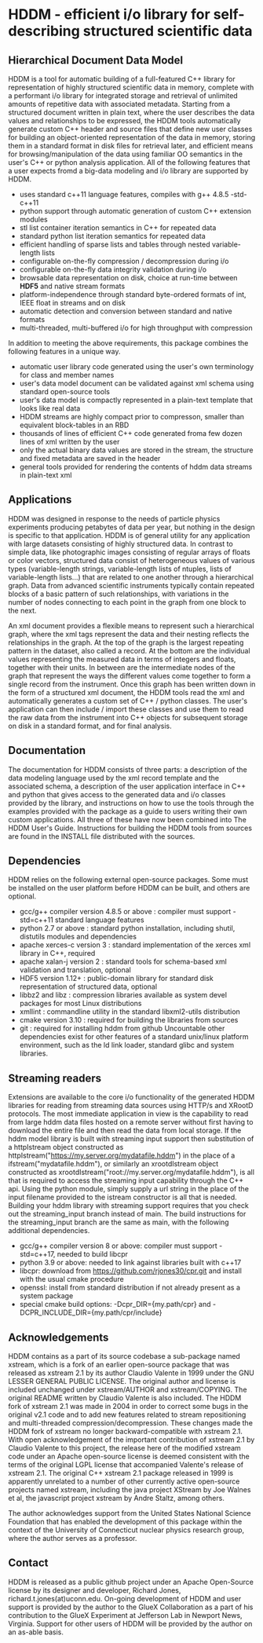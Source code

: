 # HDDM - efficient i/o library for self-describing structured scientific data
## Hierarchical Document Data Model

HDDM is a tool for automatic building of a full-featured C++ library for representation of highly structured scientific data in memory, complete with a performant i/o library for integrated storage and retrieval of unlimited amounts of repetitive data with associated metadata. Starting from a structured document written in plain text, where the user describes the data values and relationships to be expressed, the HDDM tools automatically generate custom C++ header and source files that define new user classes for building an object-oriented representation of the data in memory, storing them in a standard format in disk files for retrieval later, and efficient means for browsing/manipulation of the data using familiar OO semantics in the user's C++ or python analysis application. All of the following features that a user expects fromd a big-data modeling and i/o library are supported by HDDM.

- uses standard c++11 language features, compiles with g++ 4.8.5 -std-c++11
- python support through automatic generation of custom C++ extension modules
- stl list container iteration semantics in C++ for repeated data
- standard python list iteration semantics for repeated data
- efficient handling of sparse lists and tables through nested variable-length lists
- configurable on-the-fly compression / decompression during i/o
- configurable on-the-fly data integrity validation during i/o
- browsable data representation on disk, choice at run-time between **HDF5** and native stream formats
- platform-independence through standard byte-ordered formats of int, IEEE float in streams and on disk
- automatic detection and conversion between standard and native formats
- multi-threaded, multi-buffered i/o for high throughput with compression

In addition to meeting the above requirements, this package combines the following features in a unique way.

- automatic user library code generated using the user's own terminology for class and member names
- user's data model document can be validated against xml schema using standard open-source tools
- user's data model is compactly represented in a plain-text template that looks like real data
- HDDM streams are highly compact prior to compresson, smaller than equivalent block-tables in an RBD
- thousands of lines of efficient C++ code generated froma few dozen lines of xml written by the user
- only the actual binary data values are stored in the stream, the structure and fixed metadata are saved in the header
- general tools provided for rendering the contents of hddm data streams in plain-text xml

## Applications
HDDM was designed in response to the needs of particle physics experiments producing petabytes of data per year, but nothing in the design is specific to that application. HDDM is of general utility for any application with large datasets consisting of highly structured data. In contrast to simple data, like photographic images consisting of regular arrays of floats or color vectors, structured data consist of heterogeneous values of various types (variable-length strings, variable-length lists of ntuples, lists of variable-length lists...) that are related to one another through a hierarchical graph. Data from advanced scientific instruments typically contain repeated blocks of a basic pattern of such relationships, with variations in the number of nodes connecting to each point in the graph from one block to the next.

An xml document provides a flexible means to represent such a hierarchical graph, where the xml tags represent the data and their nesting reflects the relationships in the graph. At the top of the graph is the largest repeating pattern in the dataset, also called a record. At the bottom are the individual values representing the measured data in terms of integers and floats, together with their units. In between are the intermediate nodes of the graph that represent the ways the different values come together to form a single record from the instrument. Once this graph has been written down in the form of a structured xml document, the HDDM tools read the xml and automatically generates a custom set of C++ / python classes. The user's application can then include / import these classes and use them to read the raw data from the instrument into C++ objects for subsequent storage on disk in a standard format, and for final analysis.

## Documentation
The documentation for HDDM consists of three parts: a description of the data modeling language used by the xml record template and the associated schema, a description of the user application interface in C++ and python that gives access to the generated data and i/o classes provided by the library, and instructions on how to use the tools through the examples provided with the package as a guide to users writing their own custom applications. All three of these have now been combined into The HDDM User's Guide. Instructions for building the HDDM tools from sources are found in the INSTALL file distributed with the sources.

## Dependencies
HDDM relies on the following external open-source packages. Some must be installed on the user platform before HDDM can be built, and others are optional.
- gcc/g++ compiler version 4.8.5 or above : compiler must support -std=c++11 standard language features
- python 2.7 or above : standard python installation, including shutil, distutils modules and dependencies
- apache xerces-c version 3 : standard implementation of the xerces xml library in C++, required
- apache xalan-j version 2 : standard tools for schema-based xml validation and translation, optional
- HDF5 version 1.12+ : public-domain library for standard disk representation of structured data, optional
- libbz2 and libz : compression libraries available as system devel packages for most Linux distributions
- xmllint : commandline utility in the standard libxml2-utils distribution
- cmake version 3.10 : required for building the libraries from sources
- git : required for installing hddm from github
Uncountable other dependencies exist for other features of a standard unix/linux platform environment, such as the ld link loader, standard glibc and system libraries.

## Streaming readers
Extensions are available to the core i/o functionality of the generated HDDM libraries for reading from streaming data sources using HTTP/s and XRootD protocols. The most immediate application in view is the capability to read from large hddm data files hosted on a remote server without first having to download the entire file and then read the data from local storage. If the hddm model library is built with streaming input support then substitution of a httpIstream object constructed as httpIstream("https://my.server.org/mydatafile.hddm") in the place of a ifstream("mydatafile.hddm"), or similarly an xrootdIstream object constructed as xrootdIstream("root://my.server.org/mydatafile.hddm"), is all that is required to access the streaming input capability through the C++ api. Using the python module, simply supply a url string in the place of the input filename provided to the istream constructor is all that is needed. Building your hddm library with streaming support requires that you check out the streaming\_input branch instead of main. The build instructions for the streaming\_input branch are the same as main, with the following additional dependencies.
- gcc/g++ compiler version 8 or above: compiler must support -std=c++17, needed to build libcpr
- python 3.9 or above: needed to link against libraries built with c++17
- libcpr: download from https://github.com/rjones30/cpr.git and install with the usual cmake procedure
- openssl: install from standard distribution if not already present as a system package
- special cmake build options: -Dcpr\_DIR={my.path/cpr} and -DCPR\_INCLUDE\_DIR={my.path/cpr/include}

## Acknowledgements
HDDM contains as a part of its source codebase a sub-package named xstream, which is a fork of an earlier open-source package that was released as xstream 2.1 by its author Claudio Valente in 1999 under the GNU LESSER GENERAL PUBLIC LICENSE. The original author and license is included unchanged under xstream/AUTHOR and xstream/COPYING. The original README written by Claudio Valente is also included. The HDDM fork of xstream 2.1 was made in 2004 in order to correct some bugs in the original v2.1 code and to add new features related to stream repositioning and multi-threaded compression/decompression. These changes made the HDDM fork of xstream no longer backward-compatible with xstream 2.1. With open acknowledgement of the important contribution of xstream 2.1 by Claudio Valente to this project, the release here of the modified xstream code under an Apache open-source license is deemed consistent with the terms of the original LGPL license that accompanied Valente's release of xstream 2.1. The original C++ xstream 2.1 package released in 1999 is apparently unrelated to a number of other currently active open-source projects named xstream, including the java project XStream by Joe Walnes et al, the javascript project xstream by Andre Staltz, among others.

The author acknowledges support from the United States National Science Foundation that has enabled the development of this package within the context of the University of Connecticut nuclear physics research group, where the author serves as a professor.

## Contact
HDDM is released as a public github project under an Apache Open-Source license by its designer and developer, Richard Jones, richard.t.jones(at)uconn.edu. On-going development of HDDM and user support is provided by the author to the GlueX Collaboration as a part of his contribution to the GlueX Experiment at Jefferson Lab in Newport News, Virginia. Support for other users of HDDM will be provided by the author on an as-able basis.
